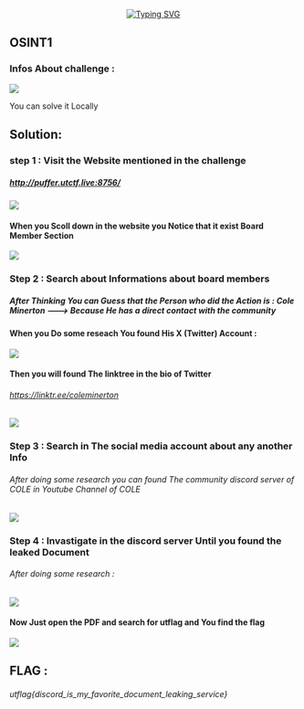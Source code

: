 <!-- 
<h3 align="center">CS student and a passionate web developer</h3> -->

<!--   my-ticker -->    
<!-- &emsp;&emsp;&emsp;&emsp;&emsp;&emsp;&emsp;&emsp;&emsp;[![Typing SVG](https://readme-typing-svg.herokuapp.com?color=%ADFF2F&center=true&vCenter=true&width=600&lines=S4L1M+F4K3-RooT+Player")](https://git.io/typing-svg) -->

<p align="center">
  <a href="https://git.io/typing-svg">
    <img src="https://readme-typing-svg.herokuapp.com?color=%ADFF2F&center=true&vCenter=true&width=600&lines=S4L1M+F4K3-RooT+Player" alt="Typing SVG">
  </a>
</p>

## OSINT1

### Infos About challenge : 

![](../Screenshot/P1.png)

You can solve it Locally


## Solution:



### step 1 : Visit the Website mentioned in the challenge 

##### http://puffer.utctf.live:8756/


![](../Screenshot/P2.png)

#### When you Scoll down in the website you Notice that it exist Board Member Section 

![](../Screenshot/P3.png)


### Step 2 : Search about Informations about board members

##### After Thinking You can Guess that the Person who did the Action is : Cole Minerton  ---> Because He has a direct contact with the community 

#### When you Do some reseach You found His  X (Twitter) Account :


![](../Screenshot/P4.png)




#### Then you will found The linktree in the bio of Twitter 

###### https://linktr.ee/coleminerton



![](../Screenshot/P5.png)


### Step 3 : Search in The social media account about any another Info

###### After doing some research you can found The community discord server of COLE in Youtube Channel of COLE  

![](../Screenshot/P6.png)


### Step 4 : Invastigate in the discord server Until you found the leaked Document 


###### After doing some research : 

![](../Screenshot/P7.png)

#### Now Just open the PDF and search for utflag and You find the flag

![](../Screenshot/P8.png)



## FLAG : 

###### utflag{discord_is_my_favorite_document_leaking_service}
